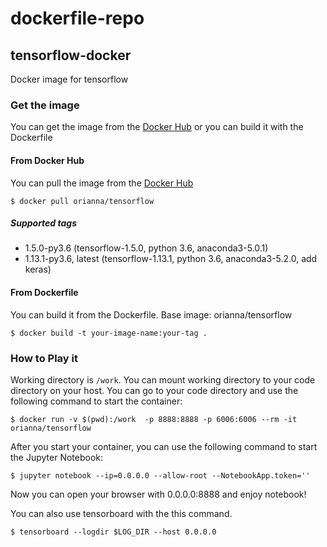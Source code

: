 # dockerfile-repo

## tensorflow-docker
Docker image for tensorflow

### Get the image
You can get the image from the [Docker Hub](https://hub.docker.com/r/orianna/tensorflow/) or you can build it with the Dockerfile

#### From Docker Hub

You can pull the image from the [Docker Hub](https://hub.docker.com/r/orianna/tensorflow/)

```shell
$ docker pull orianna/tensorflow
```

##### Supported tags
* 1.5.0-py3.6 (tensorflow-1.5.0, python 3.6, anaconda3-5.0.1)
* 1.13.1-py3.6, latest (tensorflow-1.13.1, python 3.6, anaconda3-5.2.0, add keras)

#### From Dockerfile

You can build it from the Dockerfile.
Base image: orianna/tensorflow

```shell
$ docker build -t your-image-name:your-tag .
```

### How to Play it

Working directory is `/work`. You can mount working directory to your code directory on your host. You can go to your code directory and use the following command to start the container:

```shell
$ docker run -v $(pwd):/work  -p 8888:8888 -p 6006:6006 --rm -it orianna/tensorflow
```

After you start your container, you can use the following command to start the Jupyter Notebook:

```shell
$ jupyter notebook --ip=0.0.0.0 --allow-root --NotebookApp.token=''
```

Now you can open your browser with 0.0.0.0:8888 and enjoy notebook!

You can also use tensorboard with the this command.
 
```shell
$ tensorboard --logdir $LOG_DIR --host 0.0.0.0
```

